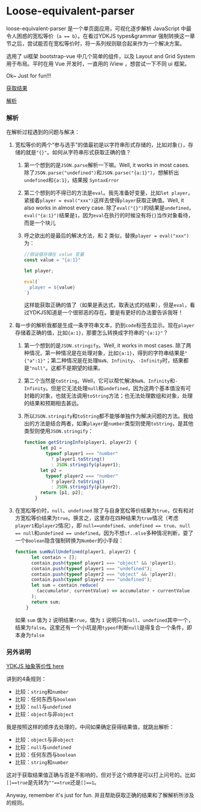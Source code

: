 # Loose-equivalent-parser
loose-equivalent-parser 是一个单页面应用，可视化逐步解析 JavaScript 中最令人困惑的宽松等价（`a == b`）。在看过YDKJS types&grammar 强制转换这一章节之后，尝试能否在宽松等价时，将一系列规则联合起来作为一个解决方案。

选用了 ui框架 bootstrap-vue 中几个简单的组件，以及 Layout and Grid System 用于布局。平时在用 Vue 开发时，一直用的 iView ，想尝试一下不同 ui 框架。

Ok~ Just for fun!!!

[获取结果](https://github.com/TTtuntuntutu/Loose-equivalent-parser/blob/master/%E8%8E%B7%E5%8F%96%E7%BB%93%E6%9E%9C.png)

[解析](https://github.com/TTtuntuntutu/Loose-equivalent-parser/blob/master/%E8%A7%A3%E6%9E%90.png)

### 解析

在解析过程遇到的问题与解决：

1. 宽松等价的两个“参与选手”的值最初是以字符串形式存储的，比如对象`{}`，存储的就是`"{}"`。如何从字符串形式获取正确的值？

   1. 第一个想到的是`JSON.parse`解析一下嘛。Well, it works in most cases. 除了`JSON.parse("undefined")`和`JSON.parse("{a:1}")`，想解析出`undefined`和`{a:1}`，结果报 `SyntaxError`

   2. 第二个想到的不得已的方法是`eval`。我先准备好变量，比如`let player`，紧接着`player = eval("xxx")`这样去使得`player`获取正确值。Well, it also works in almost every case. 除了`eval("{}")`的结果是`undefined`，`eval("{a:1}")`结果是`1`，因为`eval`在执行的时候没有将`{}`当作对象看待，而是一个块儿

   3. 呼之欲出的是最后的解决方法，和 2 类似，替换`player = eval("xxx")`为：

      ```javascript
      //假设值存储在 value 变量
      const value = "{a:1}"
      
      let player;
      
      eval(`
      	player = ${value}
      `)
      ```

      这样能获取正确的值了（如果是表达式，取表达式的结果），但是`eval`，看过YDKJS知道是一个很邪恶的存在。要是有更好的办法要告诉我呀！

2. 每一步的解析我都是生成一条字符串文本，扔到`code`标签去显示。现在`player`存储着正确的值，比如`{a:1}`，那要怎么转换成字符串的`"{a:1}"`？

   1. 第一个想到的是`JSON.stringify`。Well, it works in most cases. 除了两种情况，第一种情况是在处理对象，比如`{a:1}`，得到的字符串结果是`"{"a":1}"`；第二种情况是在处理`NaN`、`Infinity`、`-Infinity`时，结果都是`"null"`。这都不是期望的结果。

   2. 第二个当然是`toString`。Well，它可以帮忙解决`NaN`、`Infinity`和`-Infinity`。但是它无法处理`null`和`undefined`，因为这两个基本值没有可封箱的对象，也就无法调用`toString`方法；也无法处理数组和对象，处理的结果和预期相去甚远。

   3. 所以`JSON.stringify`和`toString`都不能够单独作为解决问题的方法。我给出的方法是结合两者，如果`player`是`number`类型则使用`toString`，是其他类型则使用`JSON.stringify`：

      ```javascript
      function getStringInfo(player1, player2) {
            let p1 =
              typeof player1 === "number"
                ? player1.toString()
                : JSON.stringify(player1);
            let p2 =
              typeof player2 === "number"
                ? player2.toString()
                : JSON.stringify(player2);
            return [p1, p2];
          }
      ```

3. 在宽松等价时，`null`、`undefined` 除了与自身宽松等价结果为`true`，仅有和对方宽松等价结果为`true`。换言之，这里存在四种结果为`true`情况（考虑`player1`和`player2`情况），即 `null==undefined`、`undefined == true`、`null == null`和`undefined == undefined`。因为不想`if..else`多种情况判断，耍了一个`Boolean`隐含强制转换为`Number`的小手段：

   ```javascript
   function sumNullUndefined(player1, player2) {
         let contain = [];
         contain.push(typeof player1 === "object" && !player1);
         contain.push(typeof player1 === "undefined");
         contain.push(typeof player2 === "object" && !player2);
         contain.push(typeof player2 === "undefined");
         let sum = contain.reduce(
           (accumulator, currentValue) => accumulator + currentValue
         );
         return sum;
       }
   ```

   如果 `sum` 值为 `2` 说明结果`true`，值为 `1` 说明只有`null`、`undefined`其中一个，结果为`false`。这里还有一个小坑是用`typeof`判断`null`是得复合一个条件，即本身为`false`

### 另外说明

[YDKJS 抽象等价性 here](https://github.com/getify/You-Dont-Know-JS/blob/1ed-zh-CN/types%20%26%20grammar/ch4.md#抽象等价性)

讲到的4条规则：

- 比较：`string`和`number`
- 比较：任何东西与`boolean`
- 比较：`null`与`undefined`
- 比较：`object`与非`object`

我是按照这样的顺序去处理的，中间如果确定获得结果值，就跳出解析：

- 比较：`object`与非`object`
- 比较：`null`与`undefined`
- 比较：任何东西与`boolean`
- 比较：`string`和`number`

这对于获取结果值正确与否是不影响的，但对于这个顺序是可以打上问号的。比如`[]==true`是先转为`""==true`还是`[]==1`。

Anyway, remember it's just for fun. 并且帮助获取正确的结果和了解解析所涉及的规则。